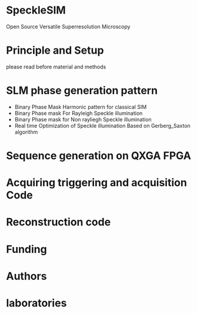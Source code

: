 # SpeckleSIM
Open Source Versatile Superresolution Microscopy

# Principle and Setup
please read before material and methods

# SLM phase generation pattern
- Binary Phase Mask Harmonic pattern for classical SIM
- Binary Phase mask For Rayleigh Speckle illumination
- Binary  Phase mask for Non rayliegh Speckle illumination
- Real time Optimization of Speckle illumination Based on Gerberg_Saxton algorithm

# Sequence generation on QXGA FPGA 

# Acquiring triggering and acquisition Code

# Reconstruction code

# Funding

# Authors

# laboratories









